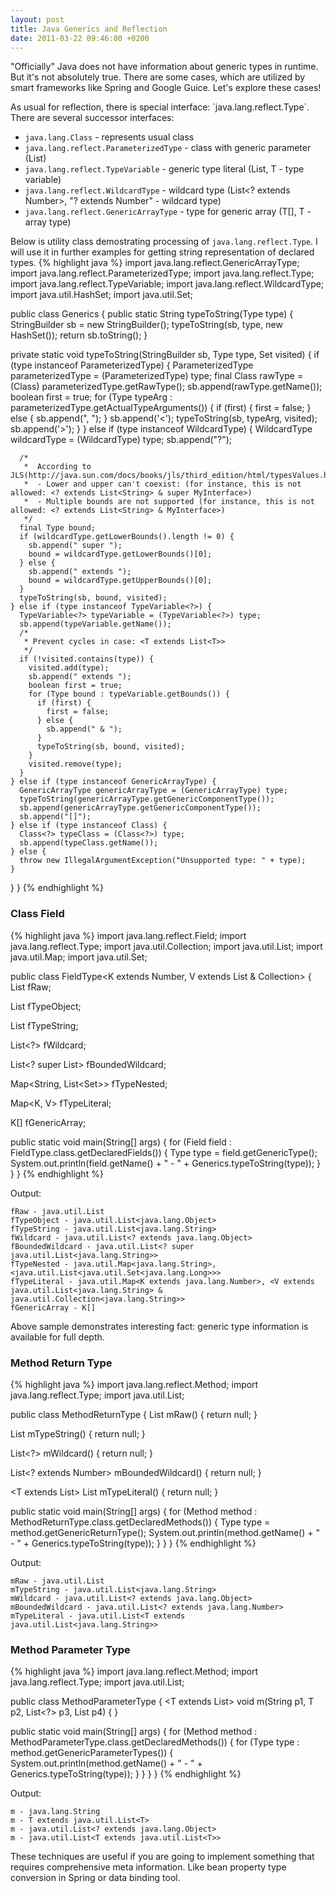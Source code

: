 ```yaml
---
layout: post
title: Java Generics and Reflection
date: 2011-03-22 09:46:00 +0200
---
```

\"Officially\" Java does not have information about generic types in runtime. But it\'s not absolutely true. There are some cases, which are utilized by smart frameworks like Spring and Google Guice. Let\'s explore these cases!

<a name="more" />
As usual for reflection, there is special interface: `java.lang.reflect.Type`. There are several successor interfaces:

* `java.lang.Class` - represents usual class
* `java.lang.reflect.ParameterizedType` - class with generic parameter (List<String>)
* `java.lang.reflect.TypeVariable` - generic type literal (List<T>, T - type variable)
* `java.lang.reflect.WildcardType` - wildcard type (List<? extends Number>, \"? extends Number\" - wildcard type)
* `java.lang.reflect.GenericArrayType` - type for generic array (T\[\], T - array type)

Below is utility class demostrating processing of `java.lang.reflect.Type`. I will use it in further examples for getting string representation of declared types.
{% highlight java %}
import java.lang.reflect.GenericArrayType;
import java.lang.reflect.ParameterizedType;
import java.lang.reflect.Type;
import java.lang.reflect.TypeVariable;
import java.lang.reflect.WildcardType;
import java.util.HashSet;
import java.util.Set;

public class Generics {
  public static String typeToString(Type type) {
    StringBuilder sb = new StringBuilder();
    typeToString(sb, type, new HashSet<Type>());
    return sb.toString();
  }

  private static void typeToString(StringBuilder sb, Type type, Set<Type> visited) {
    if (type instanceof ParameterizedType) {
      ParameterizedType parameterizedType = (ParameterizedType) type;
      final Class<?> rawType = (Class<?>) parameterizedType.getRawType();
      sb.append(rawType.getName());
      boolean first = true;
      for (Type typeArg : parameterizedType.getActualTypeArguments()) {
        if (first) {
          first = false;
        } else {
          sb.append(", ");
        }
        sb.append('<');
        typeToString(sb, typeArg, visited);
        sb.append('>');
      }
    } else if (type instanceof WildcardType) {
      WildcardType wildcardType = (WildcardType) type;
      sb.append("?");

      /*
       *  According to JLS(http://java.sun.com/docs/books/jls/third_edition/html/typesValues.html#4.5.1):
       *  - Lower and upper can't coexist: (for instance, this is not allowed: <? extends List<String> & super MyInterface>)
       *  - Multiple bounds are not supported (for instance, this is not allowed: <? extends List<String> & MyInterface>)
       */
      final Type bound;
      if (wildcardType.getLowerBounds().length != 0) {
        sb.append(" super ");
        bound = wildcardType.getLowerBounds()[0];
      } else {
        sb.append(" extends ");
        bound = wildcardType.getUpperBounds()[0];
      }
      typeToString(sb, bound, visited);
    } else if (type instanceof TypeVariable<?>) {
      TypeVariable<?> typeVariable = (TypeVariable<?>) type;
      sb.append(typeVariable.getName());
      /*
       * Prevent cycles in case: <T extends List<T>>
       */
      if (!visited.contains(type)) {
        visited.add(type);
        sb.append(" extends ");
        boolean first = true;
        for (Type bound : typeVariable.getBounds()) {
          if (first) {
            first = false;
          } else {
            sb.append(" & ");
          }
          typeToString(sb, bound, visited);
        }
        visited.remove(type);
      }
    } else if (type instanceof GenericArrayType) {
      GenericArrayType genericArrayType = (GenericArrayType) type;
      typeToString(genericArrayType.getGenericComponentType());
      sb.append(genericArrayType.getGenericComponentType());
      sb.append("[]");
    } else if (type instanceof Class) {
      Class<?> typeClass = (Class<?>) type;
      sb.append(typeClass.getName());
    } else {
      throw new IllegalArgumentException("Unsupported type: " + type);
    }
  }
}
{% endhighlight %}

### Class Field
{% highlight java %}
import java.lang.reflect.Field;
import java.lang.reflect.Type;
import java.util.Collection;
import java.util.List;
import java.util.Map;
import java.util.Set;

public class FieldType<K extends Number, V extends List<String> & Collection<String>> {
  List fRaw;

  List<Object> fTypeObject;

  List<String> fTypeString;

  List<?> fWildcard;

  List<? super List<String>> fBoundedWildcard;

  Map<String, List<Set<Long>>> fTypeNested;

  Map<K, V> fTypeLiteral;

  K[] fGenericArray;

  public static void main(String[] args) {
    for (Field field : FieldType.class.getDeclaredFields()) {
      Type type = field.getGenericType();
      System.out.println(field.getName() + " - " + Generics.typeToString(type));
    }
  }
}
{% endhighlight %}

Output:

~~~~~
fRaw - java.util.List
fTypeObject - java.util.List<java.lang.Object>
fTypeString - java.util.List<java.lang.String>
fWildcard - java.util.List<? extends java.lang.Object>
fBoundedWildcard - java.util.List<? super java.util.List<java.lang.String>>
fTypeNested - java.util.Map<java.lang.String>, <java.util.List<java.util.Set<java.lang.Long>>>
fTypeLiteral - java.util.Map<K extends java.lang.Number>, <V extends java.util.List<java.lang.String> & java.util.Collection<java.lang.String>>
fGenericArray - K[]
~~~~~

Above sample demonstrates interesting fact: generic type information is
available for full depth.

### Method Return Type
{% highlight java %}
import java.lang.reflect.Method;
import java.lang.reflect.Type;
import java.util.List;

public class MethodReturnType {
  List mRaw() { return null; }

  List<String> mTypeString() { return null; }

  List<?> mWildcard() { return null; }

  List<? extends Number> mBoundedWildcard() { return null; }

  <T extends List<String>> List<T> mTypeLiteral() { return null; }

  public static void main(String[] args) {
    for (Method method : MethodReturnType.class.getDeclaredMethods()) {
      Type type = method.getGenericReturnType();
      System.out.println(method.getName() + " - " + Generics.typeToString(type));
    }
  }
}
{% endhighlight %}

Output:

~~~~~
mRaw - java.util.List
mTypeString - java.util.List<java.lang.String>
mWildcard - java.util.List<? extends java.lang.Object>
mBoundedWildcard - java.util.List<? extends java.lang.Number>
mTypeLiteral - java.util.List<T extends java.util.List<java.lang.String>>
~~~~~

### Method Parameter Type
{% highlight java %}
import java.lang.reflect.Method;
import java.lang.reflect.Type;
import java.util.List;

public class MethodParameterType {
  <T extends List<T>> void m(String p1, T p2, List<?> p3, List<T> p4) { }

  public static void main(String[] args) {
    for (Method method : MethodParameterType.class.getDeclaredMethods()) {
      for (Type type : method.getGenericParameterTypes()) {
        System.out.println(method.getName() + " - " + Generics.typeToString(type));
      }
    }
  }
}
{% endhighlight %}

Output:

~~~~~
m - java.lang.String
m - T extends java.util.List<T>
m - java.util.List<? extends java.lang.Object>
m - java.util.List<T extends java.util.List<T>>
~~~~~

These techniques are useful if you are going to implement something that requires comprehensive meta information. Like bean property type conversion in Spring or data binding tool.
